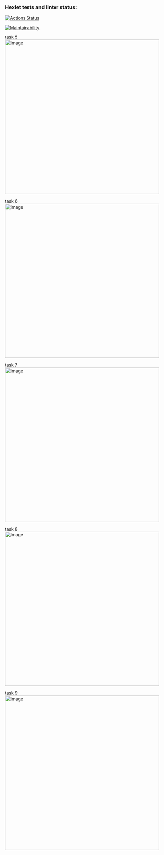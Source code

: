 ### Hexlet tests and linter status:
[![Actions Status](https://github.com/vecnick/java-project-61/actions/workflows/hexlet-check.yml/badge.svg)](https://github.com/vecnick/java-project-61/actions)

[![Maintainability](https://api.codeclimate.com/v1/badges/6257df0895569006347a/maintainability)](https://codeclimate.com/github/vecnick/java-project-61/maintainability)

task 5
<img width="501" alt="image" src="https://github.com/user-attachments/assets/90e7c62c-7809-4c0e-a006-33b038358635">

task 6
<img width="501" alt="image" src="https://github.com/user-attachments/assets/f0fd44f3-aa84-4519-b6f8-04de554b9f71">

task 7
<img width="501" alt="image" src="https://github.com/user-attachments/assets/edd662ce-3341-4a56-96b5-b53dd53415ec">

task 8
<img width="501" alt="image" src="https://github.com/user-attachments/assets/6e29a979-980b-408a-b3da-0e16ec2160b0">

task 9
<img width="501" alt="image" src="https://github.com/user-attachments/assets/6f15b18f-e81b-4999-ab7f-3e6923a6fb59">
